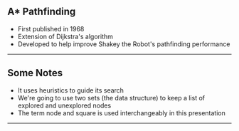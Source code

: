 ## A* Pathfinding

* First published in 1968
* Extension of Dijkstra's algorithm
* Developed to help improve Shakey the Robot's pathfinding performance

---

## Some Notes
* It uses heuristics to guide its search
* We're going to use two sets (the data structure) to keep a list of explored and unexplored nodes
* The term node and square is used interchangeably in this presentation

---
